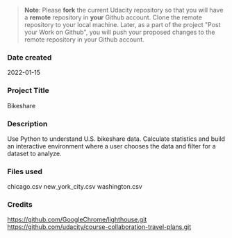 >**Note**: Please **fork** the current Udacity repository so that you will have a **remote** repository in **your** Github account. Clone the remote repository to your local machine. Later, as a part of the project "Post your Work on Github", you will push your proposed changes to the remote repository in your Github account.

### Date created
2022-01-15

### Project Title
Bikeshare

### Description
Use Python to understand U.S. bikeshare data.  Calculate statistics and build an interactive environment where a user chooses the data and filter for a dataset to analyze.

### Files used
chicago.csv
new_york_city.csv
washington.csv

### Credits
https://github.com/GoogleChrome/lighthouse.git
https://github.com/udacity/course-collaboration-travel-plans.git
